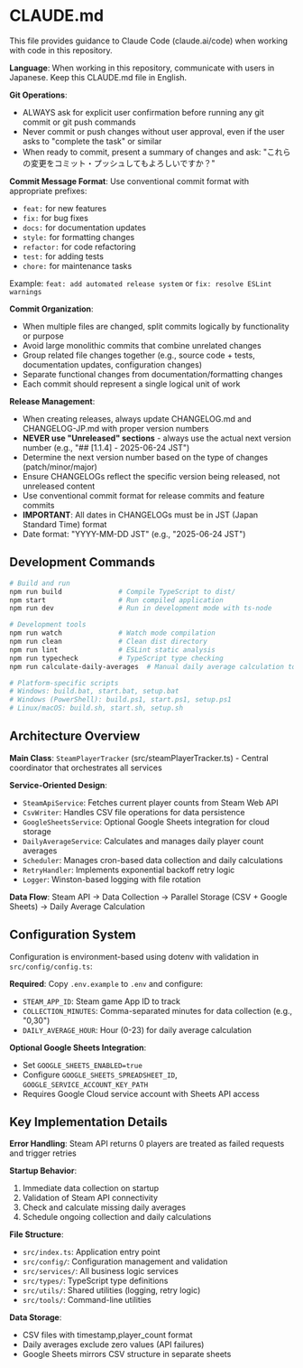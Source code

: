 # CLAUDE.md

This file provides guidance to Claude Code (claude.ai/code) when working with code in this repository.

**Language**: When working in this repository, communicate with users in Japanese. Keep this CLAUDE.md file in English.

**Git Operations**: 
- ALWAYS ask for explicit user confirmation before running any git commit or git push commands
- Never commit or push changes without user approval, even if the user asks to "complete the task" or similar
- When ready to commit, present a summary of changes and ask: "これらの変更をコミット・プッシュしてもよろしいですか？"

**Commit Message Format**: Use conventional commit format with appropriate prefixes:
- `feat:` for new features
- `fix:` for bug fixes  
- `docs:` for documentation updates
- `style:` for formatting changes
- `refactor:` for code refactoring
- `test:` for adding tests
- `chore:` for maintenance tasks

Example: `feat: add automated release system` or `fix: resolve ESLint warnings`

**Commit Organization**: 
- When multiple files are changed, split commits logically by functionality or purpose
- Avoid large monolithic commits that combine unrelated changes
- Group related file changes together (e.g., source code + tests, documentation updates, configuration changes)
- Separate functional changes from documentation/formatting changes
- Each commit should represent a single logical unit of work

**Release Management**: 
- When creating releases, always update CHANGELOG.md and CHANGELOG-JP.md with proper version numbers
- **NEVER use "Unreleased" sections** - always use the actual next version number (e.g., "## [1.1.4] - 2025-06-24 JST")
- Determine the next version number based on the type of changes (patch/minor/major)
- Ensure CHANGELOGs reflect the specific version being released, not unreleased content
- Use conventional commit format for release commits and feature commits
- **IMPORTANT**: All dates in CHANGELOGs must be in JST (Japan Standard Time) format
- Date format: "YYYY-MM-DD JST" (e.g., "2025-06-24 JST")

## Development Commands

```bash
# Build and run
npm run build              # Compile TypeScript to dist/
npm start                  # Run compiled application
npm run dev                # Run in development mode with ts-node

# Development tools
npm run watch              # Watch mode compilation
npm run clean              # Clean dist directory
npm run lint               # ESLint static analysis
npm run typecheck          # TypeScript type checking
npm run calculate-daily-averages  # Manual daily average calculation tool

# Platform-specific scripts
# Windows: build.bat, start.bat, setup.bat
# Windows (PowerShell): build.ps1, start.ps1, setup.ps1  
# Linux/macOS: build.sh, start.sh, setup.sh
```

## Architecture Overview

**Main Class**: `SteamPlayerTracker` (src/steamPlayerTracker.ts) - Central coordinator that orchestrates all services

**Service-Oriented Design**:
- `SteamApiService`: Fetches current player counts from Steam Web API
- `CsvWriter`: Handles CSV file operations for data persistence
- `GoogleSheetsService`: Optional Google Sheets integration for cloud storage
- `DailyAverageService`: Calculates and manages daily player count averages
- `Scheduler`: Manages cron-based data collection and daily calculations
- `RetryHandler`: Implements exponential backoff retry logic
- `Logger`: Winston-based logging with file rotation

**Data Flow**: Steam API → Data Collection → Parallel Storage (CSV + Google Sheets) → Daily Average Calculation

## Configuration System

Configuration is environment-based using dotenv with validation in `src/config/config.ts`:

**Required**: Copy `.env.example` to `.env` and configure:
- `STEAM_APP_ID`: Steam game App ID to track
- `COLLECTION_MINUTES`: Comma-separated minutes for data collection (e.g., "0,30")
- `DAILY_AVERAGE_HOUR`: Hour (0-23) for daily average calculation

**Optional Google Sheets Integration**:
- Set `GOOGLE_SHEETS_ENABLED=true`
- Configure `GOOGLE_SHEETS_SPREADSHEET_ID`, `GOOGLE_SERVICE_ACCOUNT_KEY_PATH`
- Requires Google Cloud service account with Sheets API access

## Key Implementation Details

**Error Handling**: Steam API returns 0 players are treated as failed requests and trigger retries

**Startup Behavior**:
1. Immediate data collection on startup
2. Validation of Steam API connectivity  
3. Check and calculate missing daily averages
4. Schedule ongoing collection and daily calculations

**File Structure**:
- `src/index.ts`: Application entry point
- `src/config/`: Configuration management and validation
- `src/services/`: All business logic services
- `src/types/`: TypeScript type definitions
- `src/utils/`: Shared utilities (logging, retry logic)
- `src/tools/`: Command-line utilities

**Data Storage**: 
- CSV files with timestamp,player_count format
- Daily averages exclude zero values (API failures)
- Google Sheets mirrors CSV structure in separate sheets